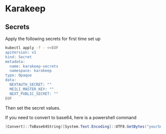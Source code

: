 # Karakeep

## Secrets

Apply the following secrets for first time set up

```sh
kubectl apply -f - <<EOF
apiVersion: v1
kind: Secret
metadata:
  name: karakeep-secrets
  namespace: karakeep
type: Opaque
data:
  NEXTAUTH_SECRET: ""
  MEILI_MASTER_KEY: ""
  NEXT_PUBLIC_SECRET: ""
EOF
```

Then set the secret values.

If you need to convert to base64, here is a powershell command

```ps1
[Convert]::ToBase64String([System.Text.Encoding]::UTF8.GetBytes("yourSecretHere"))
```